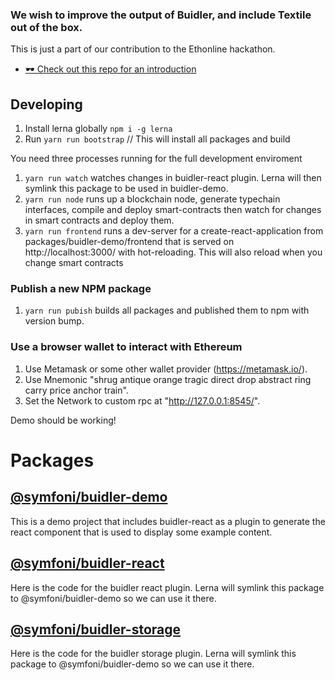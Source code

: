 ### We wish to improve the output of Buidler, and include Textile out of the box.

This is just a part of our contribution to the Ethonline hackathon. 

* [🕶 Check out this repo for an introduction](https://github.com/symfoni/buidler-react-boilerplate)

## Developing

1. Install lerna globally `npm i -g lerna`
2. Run `yarn run bootstrap` // This will install all packages and build

You need three processes running for the full development enviroment

1. `yarn run watch` watches changes in buidler-react plugin. Lerna will then symlink this package to be used in buidler-demo.
2. `yarn run node` runs up a blockchain node, generate typechain interfaces, compile and deploy smart-contracts then watch for changes in smart contracts and deploy them.
3. `yarn run frontend` runs a dev-server for a create-react-application from packages/buidler-demo/frontend that is served on http://localhost:3000/ with hot-reloading. This will also reload when you change smart contracts

### Publish a new NPM package

1. `yarn run pubish` builds all packages and published them to npm with version bump.

### Use a browser wallet to interact with Ethereum

1. Use Metamask or some other wallet provider (https://metamask.io/).
2. Use Mnemonic "shrug antique orange tragic direct drop abstract ring carry price anchor train".
3. Set the Network to custom rpc at "http://127.0.0.1:8545/".

Demo should be working!

# Packages

## [@symfoni/buidler-demo](https://github.com/symfoni/buidler-plugins/tree/master/packages/buidler-demo)

This is a demo project that includes buidler-react as a plugin to generate the react component that is used to display some example content.

## [@symfoni/buidler-react](https://github.com/symfoni/buidler-plugins/tree/master/packages/buidler-react)

Here is the code for the buidler react plugin. Lerna will symlink this package to @symfoni/buidler-demo so we can use it there.

## [@symfoni/buidler-storage](https://github.com/symfoni/buidler-plugins/tree/master/packages/buidler-storage)

Here is the code for the buidler storage plugin. Lerna will symlink this package to @symfoni/buidler-demo so we can use it there.
